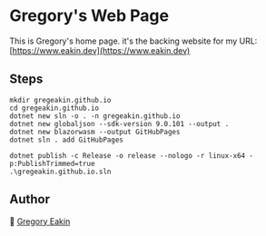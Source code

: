 # Gregory's Web Page

This is Gregory's home page.
it's the backing website for my URL: [https://www.eakin.dev](https://www.eakin.dev)

## Steps
```shell
mkdir gregeakin.github.io
cd gregeakin.github.io
dotnet new sln -o . -n gregeakin.github.io
dotnet new globaljson --sdk-version 9.0.101 --output .
dotnet new blazorwasm --output GitHubPages
dotnet sln . add GitHubPages

dotnet publish -c Release -o release --nologo -r linux-x64 -p:PublishTrimmed=true
.\gregeakin.github.io.sln
```

## Author
:t-rex: [Gregory Eakin](https://www.linkedin.com/in/gregeakin)
